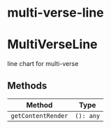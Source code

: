 # multi-verse-line

# MultiVerseLine

  line chart for multi-verse

## Methods

| Method             | Type      |
|--------------------|-----------|
| `getContentRender` | `(): any` |

